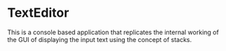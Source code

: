 # TextEditor
This is a console based application that replicates the internal working of the GUI of displaying the input text using the concept of stacks.
